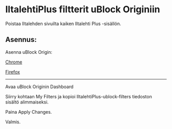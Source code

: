 # IltalehtiPlus filtterit uBlock Originiin
Poistaa Iltalehden sivuilta kaiken Iltalehti Plus -sisällön.

## Asennus:

Asenna uBlock Origin:

[Chrome](https://chrome.google.com/webstore/detail/ublock-origin/cjpalhdlnbpafiamejdnhcphjbkeiagm)

[Firefox](https://addons.mozilla.org/fi/firefox/addon/ublock-origin/)

---

Avaa uBlock Originin Dashboard

Siirry kohtaan My Filters ja kopioi IltalehtiPlus-ublock-filters tiedoston sisältö alimmaiseksi.

Paina Apply Changes.

Valmis.
